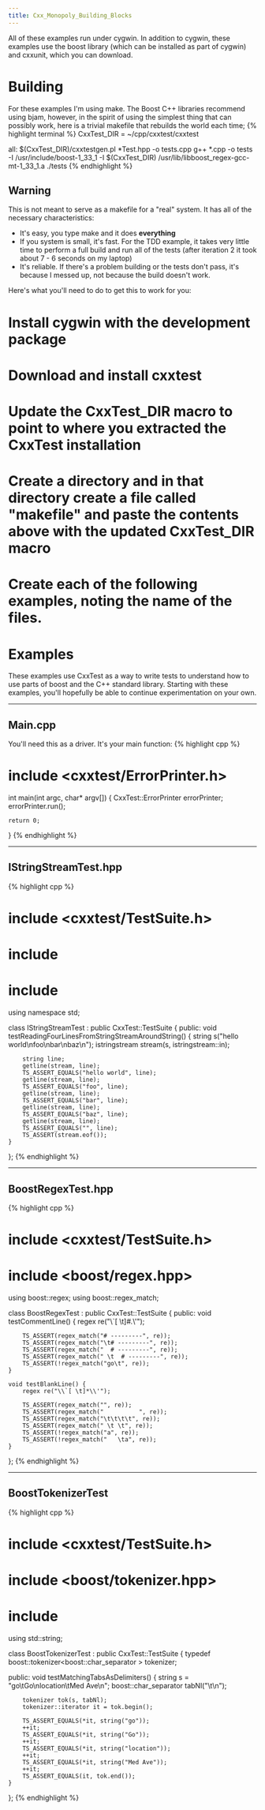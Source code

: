 ```yaml
---
title: Cxx_Monopoly_Building_Blocks
---
```

All of these examples run under cygwin. In addition to cygwin, these examples use the boost library (which can be installed as part of cygwin) and cxxunit, which you can download.

# Building
For these examples I'm using make. The Boost C++ libraries recommend using bjam, however, in the spirit of using the simplest thing that can possibly work, here is a trivial makefile that rebuilds the world each time;
{% highlight terminal %}
CxxTest_DIR = ~/cpp/cxxtest/cxxtest

all:
	$(CxxTest_DIR)/cxxtestgen.pl *Test.hpp -o tests.cpp
	g++ *.cpp -o tests -I /usr/include/boost-1_33_1 -I $(CxxTest_DIR) /usr/lib/libboost_regex-gcc-mt-1_33_1.a
	./tests
{% endhighlight %}

## **Warning**
This is not meant to serve as a makefile for a "real" system. It has all of the necessary characteristics:
* It's easy, you type make and it does **everything**
* If you system is small, it's fast. For the TDD example, it takes very little time to perform a full build and run all of the tests (after iteration 2 it took about 7 - 6 seconds on my laptop)
* It's reliable. If there's a problem building or the tests don't pass, it's because I messed up, not because the build doesn't work.

Here's what you'll need to do to get this to work for you:
# Install cygwin with the development package
# Download and install cxxtest
# Update the CxxTest_DIR macro to point to where you extracted the CxxTest installation
# Create a directory and in that directory create a file called "makefile" and paste the contents above with the updated CxxTest_DIR macro
# Create each of the following examples, noting the name of the files.

# Examples
These examples use CxxTest as a way to write tests to understand how to use parts of boost and the C++ standard library. Starting with these examples, you'll hopefully be able to continue experimentation on your own.

----
## Main.cpp
You'll need this as a driver. It's your main function:
{% highlight cpp %}
# include <cxxtest/ErrorPrinter.h>

int main(int argc, char* argv[]) {
	CxxTest::ErrorPrinter errorPrinter;
	errorPrinter.run();
	
	return 0;
}
{% endhighlight %}

----
## IStringStreamTest.hpp
{% highlight cpp %}
# include <cxxtest/TestSuite.h>

# include <iostream>
# include <string>

using namespace std;

class IStringStreamTest : public CxxTest::TestSuite {
public:
	void testReadingFourLinesFromStringStreamAroundString() {
		string s("hello world\nfoo\nbar\nbaz\n");
		istringstream stream(s, istringstream::in);

		string line;
		getline(stream, line);
		TS_ASSERT_EQUALS("hello world", line);
		getline(stream, line);
		TS_ASSERT_EQUALS("foo", line);
		getline(stream, line);
		TS_ASSERT_EQUALS("bar", line);
		getline(stream, line);
		TS_ASSERT_EQUALS("baz", line);
		getline(stream, line);
		TS_ASSERT_EQUALS("", line);
		TS_ASSERT(stream.eof());
	}
};
{% endhighlight %}

----
## BoostRegexTest.hpp
{% highlight cpp %}
# include <cxxtest/TestSuite.h>

# include <boost/regex.hpp>

using boost::regex;
using boost::regex_match;

class BoostRegexTest : public CxxTest::TestSuite {
public:
	void testCommentLine() {
		regex re("\\`[ \t]*#.*\\'");
		
		TS_ASSERT(regex_match("# ---------", re));
		TS_ASSERT(regex_match("\t# ---------", re));
		TS_ASSERT(regex_match("  # ---------", re));
		TS_ASSERT(regex_match(" \t  # ---------", re));
		TS_ASSERT(!regex_match("go\t", re));
	}

	void testBlankLine() {
		regex re("\\`[ \t]*\\'");

		TS_ASSERT(regex_match("", re));
		TS_ASSERT(regex_match("          ", re));
		TS_ASSERT(regex_match("\t\t\t\t", re));
		TS_ASSERT(regex_match(" \t \t", re));
		TS_ASSERT(!regex_match("a", re));
		TS_ASSERT(!regex_match("   \ta", re));	
	}
};
{% endhighlight %}

----
## BoostTokenizerTest
{% highlight cpp %}
# include <cxxtest/TestSuite.h>

# include <boost/tokenizer.hpp>
# include <string>
using std::string;

class BoostTokenizerTest : public CxxTest::TestSuite {
typedef boost::tokenizer<boost::char_separator<char> > tokenizer;

public:
	void testMatchingTabsAsDelimiters() {
		string s = "go\tGo\nlocation\tMed Ave\n";
		boost::char_separator<char> tabNl("\t\n");

		tokenizer tok(s, tabNl);
		tokenizer::iterator it = tok.begin();

		TS_ASSERT_EQUALS(*it, string("go"));
		++it;
		TS_ASSERT_EQUALS(*it, string("Go"));
		++it;
		TS_ASSERT_EQUALS(*it, string("location"));
		++it;
		TS_ASSERT_EQUALS(*it, string("Med Ave"));
		++it;
		TS_ASSERT_EQUALS(it, tok.end());
	}
};
{% endhighlight %}
